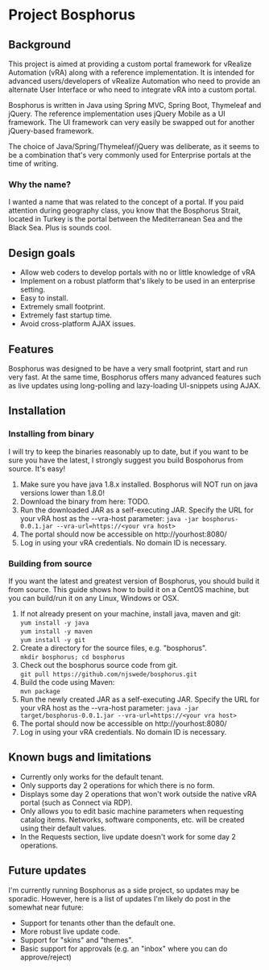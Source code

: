 # Project Bosphorus

## Background
This project is aimed at providing a custom portal framework for vRealize Automation (vRA) along with a reference implementation. It is 
intended for advanced users/developers of vRealize Automation who need to provide an alternate User Interface or who need to 
integrate vRA into a custom portal.

Bosphorus is written in Java using Spring MVC, Spring Boot, Thymeleaf and jQuery. The reference implementation uses jQuery Mobile as a UI 
framework. The UI framework can very easily be swapped out for another jQuery-based framework. 

The choice of Java/Spring/Thymeleaf/jQuery was deliberate, as it seems to be a combination that's very commonly used for Enterprise 
portals at the time of writing. 

### Why the name?
I wanted a name that was related to the concept of a portal. If you paid attention during geography class, you know that the Bosphorus Strait, located in Turkey is the portal between the Mediterranean Sea and the Black Sea. Plus is sounds cool. 

## Design goals

* Allow web coders to develop portals with no or little knowledge of vRA
* Implement on a robust platform that's likely to be used in an enterprise setting.
* Easy to install.
* Extremely small footprint.
* Extremely fast startup time.
* Avoid cross-platform AJAX issues.

## Features
Bosphorus was designed to be have a very small footprint, start and run very fast. At the same time, Bosphorus offers many advanced 
features such as live updates using long-polling and lazy-loading UI-snippets using AJAX.

## Installation

### Installing from binary

I will try to keep the binaries reasonably up to date, but if you want to be sure you have the latest, I strongly
suggest you build Bospohorus from source. It's easy!

1. Make sure you have java 1.8.x installed. Bosphorus will NOT run on java versions lower than 1.8.0!
1. Download the binary from here: TODO.  
1. Run the downloaded JAR as a self-executing JAR. Specify the URL for your vRA host as the --vra-host parameter:
`java -jar bosphorus-0.0.1.jar --vra-url=https://<your vra host>`
1. The portal should now be accessible on http://yourhost:8080/ 
1. Log in using your vRA credentials. No domain ID is necessary.

### Building from source

If you want the latest and greatest version of Bosphorus, you should build it from source. This guide shows how to build it on a CentOS 
machine, but you can build/run it on any Linux, Windows or OSX.

1. If not already present on your machine, install java, maven and git:<br>
`yum install -y java`<br>
`yum install -y maven`<br>
`yum install -y git`
1. Create a directory for the source files, e.g. "bosphorus".<br>
`mkdir bosphorus; cd bosphorus`
1. Check out the bosphorus source code from git.<br>
`git pull https://github.com/njswede/bosphorus.git`
1. Build the code using Maven:<br>
`mvn package`
1. Run the newly created JAR as a self-executing JAR. Specify the URL for your vRA host as the --vra-host parameter:
`java -jar target/bosphorus-0.0.1.jar --vra-url=https://<your vra host>`
1. The portal should now be accessible on http://yourhost:8080/ 
1. Log in using your vRA credentials. No domain ID is necessary. 

## Known bugs and limitations

* Currently only works for the default tenant.
* Only supports day 2 operations for which there is no form.
* Displays some day 2 operations that won't work outside the native vRA portal (such as Connect via RDP).
* Only allows you to edit basic machine parameters when requesting catalog items. Networks, software components, etc. will be created using their default values.
* In the Requests section, live update doesn't work for some day 2 operations.

## Future updates

I'm currently running Bosphorus as a side project, so updates may be sporadic. However, here is a list of updates I'm likely do post in the somewhat near future:

* Support for tenants other than the default one. 
* More robust live update code.
* Support for "skins" and "themes".
* Basic support for approvals (e.g. an "inbox" where you can do approve/reject)
